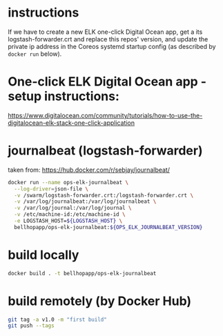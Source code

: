 # instructions

If we have to create a new ELK one-click Digital Ocean app, get a its
logstash-forwarder.crt and replace this repos' version, and update the private
ip address in the Coreos systemd startup config (as described by `docker run`
below).

# One-click ELK Digital Ocean app - setup instructions:

https://www.digitalocean.com/community/tutorials/how-to-use-the-digitalocean-elk-stack-one-click-application

# journalbeat (logstash-forwarder)

taken from: https://hub.docker.com/r/sebjay/journalbeat/

```sh
docker run --name ops-elk-journalbeat \
  --log-driver=json-file \
  -v /swarm/logstash-forwarder.crt:/logstash-forwarder.crt \
  -v /var/log/journalbeat:/var/log/journalbeat \
  -v /var/log/journal:/var/log/journal \
  -v /etc/machine-id:/etc/machine-id \
  -e LOGSTASH_HOST=${LOGSTASH_HOST} \
  bellhopapp/ops-elk-journalbeat:${OPS_ELK_JOURNALBEAT_VERSION}
```

# build locally

```sh
docker build . -t bellhopapp/ops-elk-journalbeat
```

# build remotely (by Docker Hub)

```sh
git tag -a v1.0 -m "first build"
git push --tags
```
